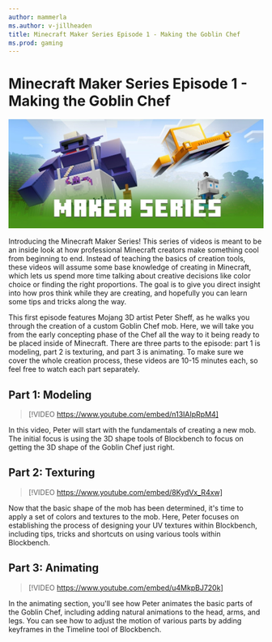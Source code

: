 ```yaml
---
author: mammerla
ms.author: v-jillheaden
title: Minecraft Maker Series Episode 1 - Making the Goblin Chef
ms.prod: gaming
---
```


# Minecraft Maker Series Episode 1 - Making the Goblin Chef

![Maker Series](Media\MakerSeriesMakingTheGoblinChef\makerseries.jpg)

Introducing the Minecraft Maker Series! This series of videos is meant to be an inside look at how professional Minecraft creators make something cool from beginning to end. Instead of teaching the basics of creation tools, these videos will assume some base knowledge of creating in Minecraft, which lets us spend more time talking about creative decisions like color choice or finding the right proportions. The goal is to give you direct insight into how pros think while they are creating, and hopefully you can learn some tips and tricks along the way.

This first episode features Mojang 3D artist Peter Sheff, as he walks you through the creation of a custom Goblin Chef mob. Here, we will take you from the early concepting phase of the Chef all the way to it being ready to be placed inside of Minecraft. There are three parts to the episode: part 1 is modeling, part 2 is texturing, and part 3 is animating. To make sure we cover the whole creation process, these videos are 10-15 minutes each, so feel free to watch each part separately.

## Part 1: Modeling

> [!VIDEO https://www.youtube.com/embed/n13IAIpRpM4]

In this video, Peter will start with the fundamentals of creating a new mob. The initial focus is using the 3D shape tools of Blockbench to focus on getting the 3D shape of the Goblin Chef just right.

## Part 2: Texturing

> [!VIDEO https://www.youtube.com/embed/8KydVx_R4xw]

Now that the basic shape of the mob has been determined, it's time to apply a set of colors and textures to the mob. Here, Peter focuses on establishing the process of designing your UV textures within Blockbench, including tips, tricks and shortcuts on using various tools within Blockbench.

## Part 3: Animating

> [!VIDEO https://www.youtube.com/embed/u4MkpBJ720k]

In the animating section, you'll see how Peter animates the basic parts of the Goblin Chef, including adding natural animations to the head, arms, and legs. You can see how to adjust the motion of various parts by adding keyframes in the Timeline tool of Blockbench.
